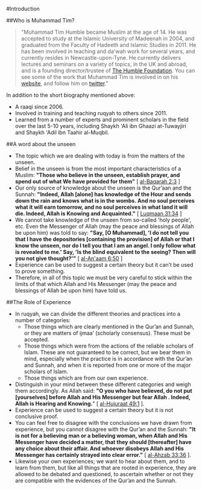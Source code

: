 [template: notes]:/

#Introduction

##Who is Muhammad Tim?

> "Muhammad Tim Humble became Muslim at the age of 14. He was accepted to study at the Islamic University of Madeenah in 2004, and graduated from the Faculty of Hadeeth and Islamic Studies in 2011. He has been involved in teaching and da'wah work for several years, and currently resides in Newcastle-upon-Tyne. He currently delivers lectures and seminars on a variety of topics, in the UK and abroad, and is a founding director/trustee of [The Humble Foundation](http://humblefoundation.org).  You can see some of the work that Muhammad Tim is involved in on his [website](http://muhammadtim.com), and follow him on [twitter](http://twitter.com/muhammadtim)."

In addition to the short biography mentioned above:

* A raaqi since 2006.
* Involved in training and teaching ruqyah to others since 2011.
* Learned from a number of experts and prominent scholars in the field over the last 5-10 years, including Shaykh 'Ali ibn Ghaazi at-Tuwayjiri and Shaykh 'Adil ibn Taahir al-Muqbil.

##A word about the unseen

* The topic which we are dealing with today is from the matters of the unseen.* Belief in the unseen is from the most important characteristics of a Muslim: **"Those who believe in the unseen, establish prayer, and spend out of what We have provided for them"** [ [al-Baqarah 2:3](http://quran.com/2/3) ]* Our only source of knowledge about the unseen is the Qur’aan and the Sunnah: **"Indeed, Allah [alone] has knowledge of the Hour and sends down the rain and knows what is in the wombs. And no soul perceives what it will earn tomorrow, and no soul perceives in what land it will die. Indeed, Allah is Knowing and Acquainted."** [ [Luqmaan 31:34](http://quran.com/31/34) ]* We cannot take knowledge of the unseen from so-called 'holy people', etc. Even the Messenger of Allah (may the peace and blessings of Allah be upon him) was told to say: **"Say, [O Muhammad], 'I do not tell you that I have the depositories [containing the provision] of Allah or that I know the unseen, nor do I tell you that I am an angel. I only follow what is revealed to me.' Say, 'Is the blind equivalent to the seeing? Then will you not give thought?'"** [ [al-An'aam 6:50](http://quran.com/6/50) ]* Experience can be used to suggest a certain theory but it can’t be used to prove something.* Therefore, in all of this topic we must be very careful to stick within the limits of that which Allah and His Messenger (may the peace and blessings of Allah be upon him) have told us.
##The Role of Experience

* In ruqyah, we can divide the different theories and practices into a number of categories:
	* Those things which are clearly mentioned in the Qur’an and Sunnah, or they are matters of ijmaa’ (scholarly consensus). These must be accepted.
	* Those things which were from the actions of the reliable scholars of Islam. These are not guaranteed to be correct, but we bear them in mind, especially when the practice is in accordance with the Qur’an and Sunnah, and when it is reported from one or more of the major scholars of Islam.
	* Those things which are from our own experience.
* Distinguish in your mind between these different categories and weigh them accordingly. As Allah said: **"O you who have believed, do not put [yourselves] before Allah and His Messenger but fear Allah . Indeed, Allah is Hearing and Knowing.**" [ [al-Hujuraat 49:1](http://quran.com/49/1) ].
* Experience can be used to suggest a certain theory but it is not conclusive proof.
* You can feel free to disagree with the conclusions we have drawn from experience, but you cannot disagree with the Qur’an and the Sunnah: **"It is not for a believing man or a believing woman, when Allah and His Messenger have decided a matter, that they should [thereafter] have any choice about their affair. And whoever disobeys Allah and His Messenger has certainly strayed into clear error."** [ [al-Ahzab 33:36](http://quran.com/33/36) ].
* Likewise your own experiences; we want to hear about them, and to learn from them, but like all things that are rooted in experience, they are allowed to be debated and questioned, to ascertain whether or not they are compatible with the evidences of the Qur’an and the Sunnah.
